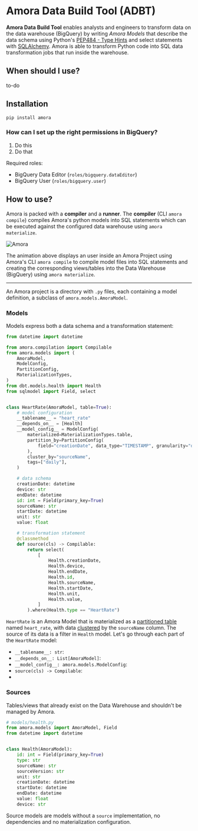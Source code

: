 # Amora Data Build Tool (ADBT)

 **Amora Data Build Tool** enables analysts and engineers to transform data on the data warehouse (BigQuery) 
by writing *Amora Models* that describe the data schema using Python's [PEP484 - Type Hints](https://www.python.org/dev/peps/pep-0484/) 
and select statements with [SQLAlchemy](https://github.com/sqlalchemy/sqlalchemy). Amora is able to transform Python 
code into SQL data transformation jobs that run inside the warehouse.

## When should I use? 

to-do 

## Installation

`pip install amora`

### How can I set up the right permissions in BigQuery?

1. Do this
2. Do that

Required roles:
   
- BigQuery Data Editor (`roles/bigquery.dataEditor`)
- BigQuery User (`roles/bigquery.user`)

## How to use?

Amora is packed with a **compiler** and a **runner**. The **compiler** (CLI `amora compile`) compiles Amora's python 
models into SQL statements which can be executed against the configured data warehouse using `amora materialize`.

![Amora](./docs/static/capture.gif)

The animation above displays an user inside an Amora Project using Amora's CLI `amora compile` to compile model 
files into SQL statements and creating the corresponding views/tables into the Data Warehouse (BigQuery) using `amora materialize`.

----

An Amora project is a directory with `.py` files, each containing a model definition, a subclass of `amora.models.AmoraModel`.

### Models

Models express both a data schema and a transformation statement:


```python
from datetime import datetime

from amora.compilation import Compilable
from amora.models import (
    AmoraModel,
    ModelConfig,
    PartitionConfig,
    MaterializationTypes,
)
from dbt.models.health import Health
from sqlmodel import Field, select


class HeartRate(AmoraModel, table=True):
    # model configuration
    __tablename__ = "heart_rate"
    __depends_on__ = [Health]
    __model_config__ = ModelConfig(
        materialized=MaterializationTypes.table,
        partition_by=PartitionConfig(
            field="creationDate", data_type="TIMESTAMP", granularity="day"
        ),
        cluster_by="sourceName",
        tags=["daily"],
    )

    # data schema
    creationDate: datetime
    device: str
    endDate: datetime
    id: int = Field(primary_key=True)
    sourceName: str
    startDate: datetime
    unit: str
    value: float

    # transformation statement
    @classmethod
    def source(cls) -> Compilable:
        return select(
            [
                Health.creationDate,
                Health.device,
                Health.endDate,
                Health.id,
                Health.sourceName,
                Health.startDate,
                Health.unit,
                Health.value,
            ]
        ).where(Health.type == "HeartRate")

```

`HeartRate` is an Amora Model that is materialized as a [partitioned table](https://cloud.google.com/bigquery/docs/partitioned-tables) 
named `heart_rate`, with data [clustered](https://cloud.google.com/bigquery/docs/clustered-tables) by the `sourceName` column. 
The source of its data is a filter in `Health` model. Let's go through each part of the `HeartRate` model:

- `__tablename__: str`: 
- `__depends_on__: List[AmoraModel]`: 
- `__model_config__: amora.models.ModelConfig`:
- `source(cls) -> Compilable`: 
- 

### Sources

Tables/views that already exist on the Data Warehouse and shouldn't be managed by Amora. 

```python
# models/health.py
from amora.models import AmoraModel, Field
from datetime import datetime


class Health(AmoraModel):
    id: int = Field(primary_key=True)
    type: str
    sourceName: str
    sourceVersion: str
    unit: str
    creationDate: datetime
    startDate: datetime
    endDate: datetime
    value: float
    device: str

```
Source models are models without a `source` implementation, no dependencies and no materialization configuration.
